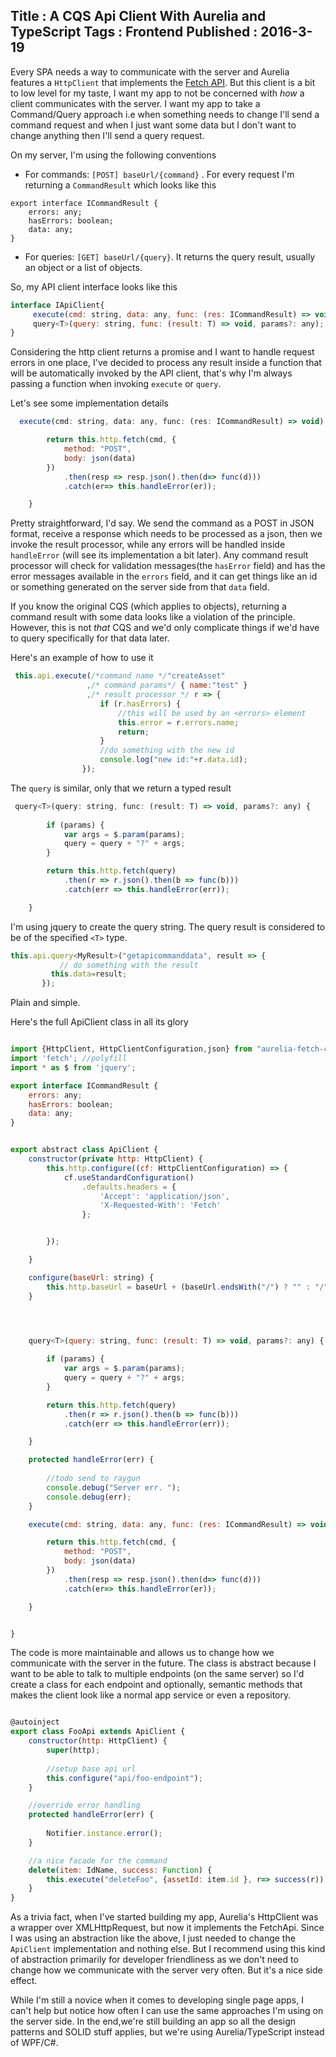 Title : A CQS Api Client With Aurelia and TypeScript
Tags : Frontend
Published : 2016-3-19
---

Every SPA needs a way to communicate with the server and Aurelia features a `HttpClient` that implements the [Fetch API](https://fetch.spec.whatwg.org/). But this client is a bit to low level for my taste, I want my app to not be concerned with _how_ a client communicates with the server. I want my app to take a Command/Query approach i.e when something needs to change I'll send a command request and when I just want some data but I don't want to change anything then I'll send a query request.

On my server, I'm using the following conventions

* For commands: `[POST] baseUrl/{command}` . For every request I'm returning a `CommandResult` which looks like this

```javscript
export interface ICommandResult {
    errors: any;
    hasErrors: boolean;
    data: any;
}
``` 
* For queries: `[GET] baseUrl/{query}`. It returns the query result, usually an object or a list of objects. 

So, my API client interface looks like this 

```javascript
interface IApiClient{    
     execute(cmd: string, data: any, func: (res: ICommandResult) => void);
     query<T>(query: string, func: (result: T) => void, params?: any);
}

```

Considering the http client returns a promise and I want to handle request errors in one place, I've decided to process any result inside a function that will be automatically invoked by the API client, that's why I'm always passing a function when invoking `execute` or `query`.

Let's see some implementation details

```javascript
  execute(cmd: string, data: any, func: (res: ICommandResult) => void) {

        return this.http.fetch(cmd, {
            method: "POST",
            body: json(data)
        })
            .then(resp => resp.json().then(d=> func(d)))
            .catch(er=> this.handleError(er));

    }
``` 
Pretty straightforward, I'd say.  We send the command as a POST in JSON format, receive a response which needs to be processed as a json, then we invoke the result processor, while any errors will be handled inside `handleError` (will see its implementation a bit later). Any command result processor will check for validation messages(the `hasError` field) and has the error messages available in the `errors` field, and it can get things like an id or something generated on the server side from that `data` field.

If you know the original CQS (which applies to objects), returning a command result with some data looks like a violation of the principle. However, this is not _that_ CQS and we'd only complicate things if we'd have to query specifically for that data later. 

Here's an example of how to use it

```javascript
 this.api.execute(/*command name */"createAsset"
                 ,/* command params*/ { name:"test" }
                 ,/* result processor */ r => {
                    if (r.hasErrors) {
                        //this will be used by an <errors> element
                        this.error = r.errors.name;
                        return;
                    }
                    //do something with the new id
                    console.log("new id:"+r.data.id); 
                });

```   

The `query` is similar, only that we return a typed result

```javascript
 query<T>(query: string, func: (result: T) => void, params?: any) {
    
        if (params) {
            var args = $.param(params);
            query = query + "?" + args;
        }

        return this.http.fetch(query)
            .then(r => r.json().then(b => func(b)))
            .catch(err => this.handleError(err));

    }

```
I'm using jquery to create the query string. The query result is considered to be of the specified `<T>` type.

```javascript
this.api.query<MyResult>("getapicommanddata", result => {
           // do something with the result  
         this.data=result;
       });

```
Plain and simple.

Here's the full ApiClient class in all its glory

```javascript

import {HttpClient, HttpClientConfiguration,json} from "aurelia-fetch-client";
import 'fetch'; //polyfill
import * as $ from 'jquery';

export interface ICommandResult {
    errors: any;
    hasErrors: boolean;
    data: any;
}


export abstract class ApiClient {
    constructor(private http: HttpClient) {
        this.http.configure((cf: HttpClientConfiguration) => {
            cf.useStandardConfiguration()
                .defaults.headers = {
                    'Accept': 'application/json',
                    'X-Requested-With': 'Fetch'
                };


        });

    }

    configure(baseUrl: string) {
        this.http.baseUrl = baseUrl + (baseUrl.endsWith("/") ? "" : "/");
    }




    query<T>(query: string, func: (result: T) => void, params?: any) {
    
        if (params) {
            var args = $.param(params);
            query = query + "?" + args;
        }

        return this.http.fetch(query)
            .then(r => r.json().then(b => func(b)))
            .catch(err => this.handleError(err));

    }

    protected handleError(err) {
        
        //todo send to raygun
        console.debug("Server err. ");
        console.debug(err);
    }

    execute(cmd: string, data: any, func: (res: ICommandResult) => void) {

        return this.http.fetch(cmd, {
            method: "POST",
            body: json(data)
        })
            .then(resp => resp.json().then(d=> func(d)))
            .catch(er=> this.handleError(er));

    }


}

```

The code is more maintainable and allows us to change how we communicate with the server in the future. The class is abstract because I want to be able to talk to multiple endpoints (on the same server) so I'd create a class for each endpoint and optionally, semantic methods that makes the client look like a normal app service or even a repository.

```javascript

@autoinject
export class FooApi extends ApiClient {
    constructor(http: HttpClient) {
        super(http);
        
        //setup base api url
        this.configure("api/foo-endpoint");
    }

    //override error handling
    protected handleError(err) {
      
        Notifier.instance.error();
    }

    //a nice facade for the command
    delete(item: IdName, success: Function) {
        this.execute("deleteFoo", {assetId: item.id }, r=> success(r));
    }
}

```
 
As a trivia fact, when I've started building my app, Aurelia's HttpClient was a wrapper over XMLHttpRequest, but now it implements the FetchApi. Since I was using an abstraction like the above, I just needed to change the `ApiClient` implementation and nothing else. But I recommend using this kind of abstraction primarily for developer friendliness as we don't need to change how we communicate with the server very often. But it's a nice side effect.

While I'm still a novice when it comes to developing single page apps, I can't help but notice how often I can use the same approaches I'm using on the server side. In the end,we're still building an app so all the design patterns and SOLID stuff applies, but we're using Aurelia/TypeScript instead of WPF/C#.